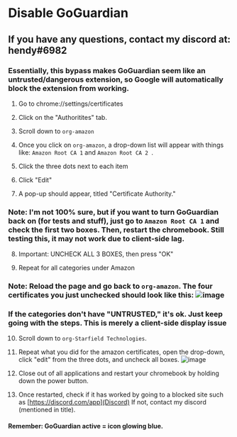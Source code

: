 # Disable GoGuardian

## If you have any questions, contact my discord at: hendy#6982

### Essentially, this bypass makes GoGuardian seem like an untrusted/dangerous extension, so Google will automatically block the extension from working.

1) Go to chrome://settings/certificates

2) Click on the "Authoritites" tab.

3) Scroll down to `org-amazon`

5) Once you click on `org-amazon`, a drop-down list will appear with things like: `Amazon Root CA 1` and `Amazon Root CA 2 `.

5) Click the three dots next to each item

6) Click "Edit"

7) A pop-up should appear, titled "Certificate Authority." 

### Note: I'm not 100% sure, but if you want to turn GoGuardian back on (for tests and stuff), just go to `Amazon Root CA 1` and check the first two boxes. Then, restart the chromebook. Still testing this, it may not work due to client-side lag.

8) Important: UNCHECK ALL 3 BOXES, then press "OK"

9) Repeat for all categories under Amazon

### Note: Reload the page and go back to `org-amazon`. The four certificates you just unchecked should look like this: ![image](https://user-images.githubusercontent.com/88973452/135337012-dc6263c8-02ce-4ad0-a05f-b646dd1485c1.png)

### If the categories don't have "UNTRUSTED," it's ok. Just keep going with the steps. This is merely a client-side display issue

10) Scroll down to `org-Starfield Technologies`.

11) Repeat what you did for the amazon certificates, open the drop-down, click "edit" from the three dots, and uncheck all boxes. ![image](https://user-images.githubusercontent.com/88973452/135337231-ee91930e-8c57-42b9-bfd5-70ceda77d2d7.png)

12) Close out of all applications and restart your chromebook by holding down the power button.

13) Once restarted, check if it has worked by going to a blocked site such as [https://discord.com/app](Discord) If not, contact my discord (mentioned in title).

#### Remember: GoGuardian active = icon glowing blue.

